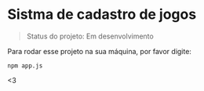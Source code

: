 <h1> Sistma de cadastro de jogos</h1>

>Status do projeto: Em desenvolvimento

Para rodar esse projeto na sua máquina, por favor digite:

```
npm app.js
```
<3
